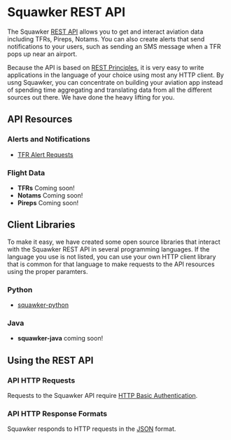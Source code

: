 # Squawker REST API

The Squawker [REST API][REST] allows you to get and interact aviation data
including TFRs, Pireps, Notams. You can also create alerts that send
notifications to your users, such as sending an SMS message when a TFR pops up
near an airport.

Because the API is based on [REST Principles][REST], it is very easy to write
applications in the language of your choice using most any HTTP client. By
usng Squawker, you can concentrate on building your aviation app instead of
spending time aggregating and translating data from all the different sources
out there. We have done the heavy lifting for you.


## API Resources

### Alerts and Notifications
* [TFR Alert Requests][alertrequests]

### Flight Data
* **TFRs** Coming soon!
* **Notams** Coming soon!
* **Pireps** Coming soon!


## Client Libraries

To make it easy, we have created some open source libraries that interact with
the Squawker REST API in several programming languages. If the language you use
is not listed, you can use your own HTTP client library that is common for that
language to make requests to the API resources using the proper paramters.


### Python
* [squawker-python][python]

### Java
* **squawker-java** coming soon!

## Using the REST API

### API HTTP Requests

Requests to the Squawker API require [HTTP Basic Authentication][basic-auth].

### API HTTP Response Formats

Squawker responds to HTTP requests in the [JSON][json] format.

[REST]: http://rest.elkstein.org/ "Learn REST"
[python]: https://github.com/brettgerry/squawker-python "Squawker Python client"
[alertrequests]: alert-requests
[json]: http://www.w3schools.com/json/
[basic-auth]: http://en.wikipedia.org/wiki/Basic_access_authentication
